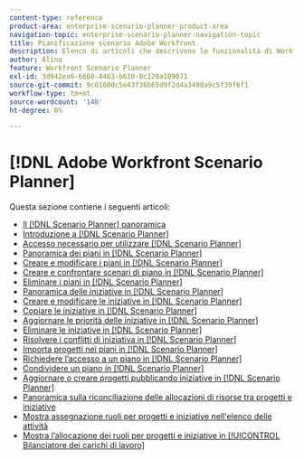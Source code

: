 ```yaml
---
content-type: reference
product-area: enterprise-scenario-planner-product-area
navigation-topic: enterprise-scenario-planner-navigation-topic
title: Pianificazione scenario Adobe Workfront
description: Elenco di articoli che descrivono le funzionalità di Workfront Scenario Planner.
author: Alina
feature: Workfront Scenario Planner
exl-id: 3d942ea6-6860-4463-b610-8c120a109071
source-git-commit: 9c0160dc5e43f36b65d9f2d4a3498a9c5f39f6f1
workflow-type: tm+mt
source-wordcount: '140'
ht-degree: 0%

---
```


# [!DNL Adobe Workfront Scenario Planner]

Questa sezione contiene i seguenti articoli:

* [Il [!DNL Scenario Planner] panoramica](../scenario-planner/scenario-planner-overview.md)
* [Introduzione a [!DNL Scenario Planner]](../scenario-planner/get-started-with-scenario-planning.md)
* [Accesso necessario per utilizzare [!DNL Scenario Planner]](../scenario-planner/access-needed-to-use-sp.md)
* [Panoramica dei piani in [!DNL Scenario Planner]](../scenario-planner/plans-overview.md)
* [Creare e modificare i piani in [!DNL Scenario Planner]](../scenario-planner/create-and-edit-plans.md)
* [Creare e confrontare scenari di piano in [!DNL Scenario Planner]](../scenario-planner/create-and-compare-scenarios-for-a-plan.md)
* [Eliminare i piani in [!DNL Scenario Planner]](../scenario-planner/delete-plans.md)
* [Panoramica delle iniziative in [!DNL Scenario Planner]](../scenario-planner/initiatives-overview.md)
* [Creare e modificare le iniziative in [!DNL Scenario Planner]](../scenario-planner/create-and-edit-initiatives.md)
* [Copiare le iniziative in [!DNL Scenario Planner]](../scenario-planner/copy-initiatives.md)
* [Aggiornare le priorità delle iniziative in [!DNL Scenario Planner]](../scenario-planner/prioritize-initiatives.md)
* [Eliminare le iniziative in [!DNL Scenario Planner]](../scenario-planner/delete-initiatives.md)
* [Risolvere i conflitti di iniziativa in [!DNL Scenario Planner]](../scenario-planner/resolve-conflicts-in-sp.md)
* [Importa progetti nei piani in [!DNL Scenario Planner]](../scenario-planner/import-projects-to-plans.md)
* [Richiedere l’accesso a un piano in [!DNL Scenario Planner]](../scenario-planner/request-access-to-plan.md)
* [Condividere un piano in [!DNL Scenario Planner]](../scenario-planner/share-a-plan.md)
* [Aggiornare o creare progetti pubblicando iniziative in [!DNL Scenario Planner]](../scenario-planner/publish-scenarios-update-projects.md)
* [Panoramica sulla riconciliazione delle allocazioni di risorse tra progetti e iniziative](../scenario-planner/overview-reconcile-allocations-between-projects-initiatives.md)
* [Mostra assegnazione ruoli per progetti e iniziative nell&#39;elenco delle attività](../scenario-planner/show-role-allocation-task-list-nwe.md)
* [Mostra l’allocazione dei ruoli per progetti e iniziative in [!UICONTROL Bilanciatore dei carichi di lavoro]](../scenario-planner/show-role-allocation-workload-balancer.md)

 
